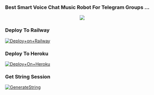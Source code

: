 ### Best Smart Voice Chat Music Robot For Telegram Groups ...


<p align="center"><a href="https://t.me/adityahalder"><img src="https://telegra.ph/file/8d2321beac9a2b51d0ba5.jpg"></a></p>




### Deploy To Railway

[![Deploy+on+Railway](https://railway.app/button.svg)](https://railway.app/new/template?template=https://github.com/MrAdityaXD/AdityaPlayer&envs=API_ID,API_HASH,BOT_TOKEN,STRING_SESSION)


### Deploy To Heroku

[![Deploy+On+Heroku](https://www.herokucdn.com/deploy/button.svg)](https://heroku.com/deploy?template=https://github.com/Kiraxop/kiraxmuisc)



### Get String Session

[![GenerateString](https://img.shields.io/badge/repl.it-generateString-yellowgreen)](https://t.me/genStr_Bot)



